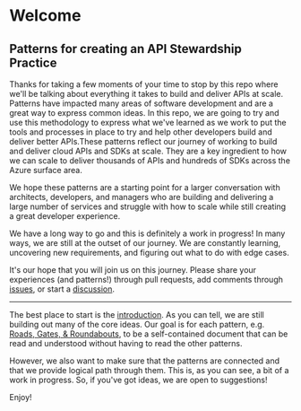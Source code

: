 # Welcome
## Patterns for creating an API Stewardship Practice

Thanks for taking a few moments of your time to stop by this repo where we'll be talking about everything it takes to build and deliver APIs at scale. Patterns have impacted many areas of software development and are a great way to express common ideas. In this repo, we are going to try and use this methodology to express what we've learned as we work to put the tools and processes in place to try and help other developers build and deliver better APIs.These patterns reflect our journey of working to build and deliver cloud APIs and SDKs at scale. They are a key ingredient to how we can scale to deliver thousands of APIs and hundreds of SDKs across the Azure surface area.

We hope these patterns are a starting point for a larger conversation with architects, developers, and managers who are building and delivering a large number of services and struggle with how to scale while still creating a great developer experience.

We have a long way to go and this is definitely a work in progress! In many ways, we are still at the outset of our journey. We are constantly learning, uncovering new requirements, and figuring out what to do with edge cases.

It's our hope that you will join us on this journey. Please share your experiences (and patterns!) through pull requests, add comments through [issues](https://github.com/APIPatterns/APIPracticePatterns/issues), or start a [discussion](https://github.com/APIPatterns/APIPracticePatterns/discussions).

---
The best place to start is the [introduction](https://apipatterns.github.io/APIPracticePatterns/). As you can tell, we are still building out many of the core ideas. Our goal is for each pattern, e.g. [Roads, Gates, & Roundabouts](https://apipatterns.github.io/APIPracticePatterns/roads-gates-roundabouts), to be a self-contained document that can be read and understood without having to read the other patterns.

However, we also want to make sure that the patterns are connected and that we provide logical path through them. This is, as you can see, a bit of a work in progress. So, if you've got ideas, we are open to suggestions!

Enjoy!